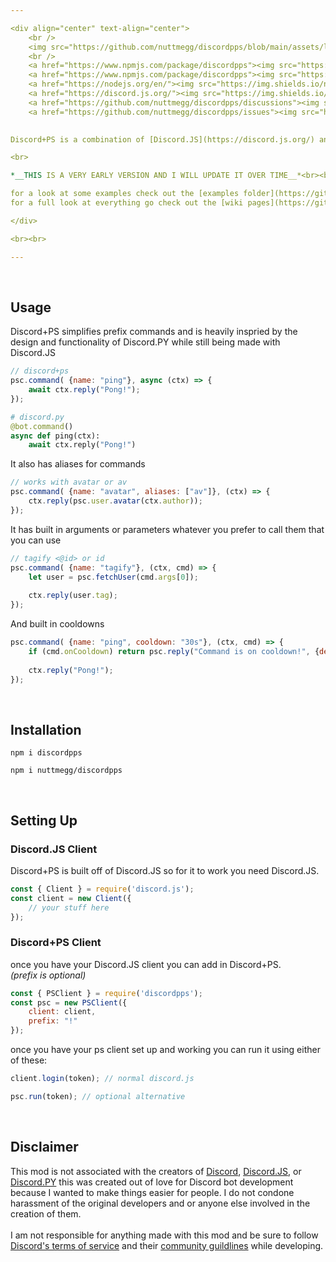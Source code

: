 ```yaml
---

<div align="center" text-align="center">
	<br />
	<img src="https://github.com/nuttmegg/discordpps/blob/main/assets/logo_white.png">
	<br />
	<a href="https://www.npmjs.com/package/discordpps"><img src="https://img.shields.io/npm/v/discordpps?style=flat&color=red&logo=npm&logoColor=white" alt="version" />
	<a href="https://www.npmjs.com/package/discordpps"><img src="https://img.shields.io/npm/dt/discordpps?style=flat&color=green&logo=npm&logoColor=white" alt="downloads" />
	<a href="https://nodejs.org/en/"><img src="https://img.shields.io/node/v/discord.js?logo=node.js&logoColor=white" alt="node.js version" />
	<a href="https://discord.js.org/"><img src="https://img.shields.io/badge/discord.js-v14.7.1-blue?style=flat&color=7289da&logo=discord&logoColor=white" alt="discord.js version" /></a>
	<a href="https://github.com/nuttmegg/discordpps/discussions"><img src="https://img.shields.io/github/discussions/nuttmegg/discordpps?logo=wechat&logoColor=white" alt="discussions" />
	<a href="https://github.com/nuttmegg/discordpps/issues"><img src="https://img.shields.io/github/issues/nuttmegg/discordpps" alt="issues" />
	

Discord+PS is a combination of [Discord.JS](https://discord.js.org/) and [Discord.PY](https://github.com/Rapptz/discord.py) made in [Node.JS](https://nodejs.org/en/) to solve most of the annoying parts of Discord.JS and possibly welcome users into Node.JS

<br>

*__THIS IS A VERY EARLY VERSION AND I WILL UPDATE IT OVER TIME__*<br><br>

for a look at some examples check out the [examples folder](https://github.com/nuttmegg/discordpps/tree/main/examples)<br>
for a full look at everything go check out the [wiki pages](https://github.com/nuttmegg/discordpps/wiki)

</div>

<br><br>

---
```


<br>
		
## Usage
Discord+PS simplifies prefix commands and is heavily inspried by the design and functionality of Discord.PY while still being made with Discord.JS
```js
// discord+ps
psc.command( {name: "ping"}, async (ctx) => {
	await ctx.reply("Pong!");		
});
```
```py
# discord.py
@bot.command()
async def ping(ctx):
	await ctx.reply("Pong!")
```
It also has aliases for commands
```js
// works with avatar or av
psc.command( {name: "avatar", aliases: ["av"]}, (ctx) => {
	ctx.reply(psc.user.avatar(ctx.author));	
});
```
It has built in arguments or parameters whatever you prefer to call them that you can use
```js
// tagify <@id> or id
psc.command( {name: "tagify"}, (ctx, cmd) => {
	let user = psc.fetchUser(cmd.args[0]);
	
	ctx.reply(user.tag);
});
```
And built in cooldowns
```js
psc.command( {name: "ping", cooldown: "30s"}, (ctx, cmd) => {
	if (cmd.onCooldown) return psc.reply("Command is on cooldown!", {deleteAfter: "3s"});
	
	ctx.reply("Pong!");
});
```
		
<br>

## Installation
```console
npm i discordpps
```
```console
npm i nuttmegg/discordpps
```

<br>

## Setting Up
### **Discord.JS Client**
Discord+PS is built off of Discord.JS so for it to work you need Discord.JS.
```js
const { Client } = require('discord.js');
const client = new Client({
	// your stuff here
});
```
### **Discord+PS Client**
once you have your Discord.JS client you can add in Discord+PS.<br>
*(prefix is optional)*
```js
const { PSClient } = require('discordpps');
const psc = new PSClient({
	client: client,
	prefix: "!" 
});
```
once you have your ps client set up and working you can run it using either of these:
```js
client.login(token); // normal discord.js

psc.run(token); // optional alternative
```
<br>

## Disclaimer
This mod is not associated with the creators of [Discord](https://discord.com), [Discord.JS](https://discord.js.org), or [Discord.PY](https://github.com/Rapptz/discord.py) this was created out of love for Discord bot development because I wanted to make things easier for people. I do not condone harassment of the original developers and or anyone else involved in the creation of them.<br><br>
I am not responsible for anything made with this mod and be sure to follow [Discord's terms of service](https://discord.com/terms) and their [community guildlines](https://discord.com/guidelines) while developing.
